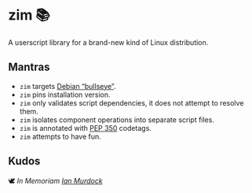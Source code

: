 <!-- This Source Code Form is subject to the terms of the Mozilla Public
   - License, v. 2.0. If a copy of the MPL was not distributed with this
   - file, You can obtain one at https://mozilla.org/MPL/2.0/. -->

# zim 📚
A userscript library for a brand-new kind of Linux distribution.

## Mantras
- `zim` targets [Debian “bullseye”](https://www.debian.org/releases/bullseye/).
- `zim` pins installation version.
- `zim` only validates script dependencies, it does not attempt to resolve them.
- `zim` isolates component operations into separate script files.
- `zim` is annotated with [PEP 350](https://peps.python.org/pep-0350/) codetags.
- `zim` attempts to have fun.

## Kudos
🕊️ *In Memoriam [Ian Murdock](https://en.wikipedia.org/wiki/Ian_Murdock)*
